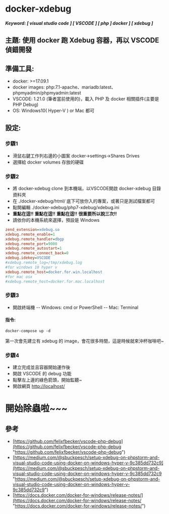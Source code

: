 # docker-xdebug
##### Keyword: [ visual studio code ] [ VSCODE ] [ php ]  docker ] [ xdebug ]

## 主題: 使用 docker 跑 Xdebug 容器，再以 VSCODE 偵錯開發

## 準備工具:
- docker: >=17.09.1
- docker images: php:7.1-apache、mariadb:latest、phpmyadmin/phpmyadmin:latest
- VSCODE: 1.21.0 (筆者當前使用的)，載入 PHP 及 docker 相關插件(主要是 PHP Debug)
- OS: Windows10( Hyper-V ) or Mac 都可

## 設定:
### 步驟1
- 滑鼠右鍵工作列右邊的小圖案 docker->settings->Shares Drives
- 選擇給 docker volumes 存放的硬碟
### 步驟2
- 將 docker-xdebug clone 到本機端，以VSCODE開啟 docker-xdebug 目錄資料夾
- 在 ./docker-xdebug/html/ 底下可放你入的專案，或著只是測試檔案都可
- 點開編輯 ./docker-xdebug/php7-xdebug/xdebug.ini
- **重點在這!!** **重點在這!!** **重點在這!!** **很重要所以說三次!!**
- 請依你的本機系統來選擇，預設是 Windows
```ini
zend_extension=xdebug.so
xdebug.remote_enable=1
xdebug.remote_handler=dbgp
xdebug.remote_port=9000
xdebug.remote_autostart=1
xdebug.remote_connect_back=0
xdebug.idekey=VSCODE
#xdebug.remote_log=/tmp/xdebug.log
#for windows 10 hyper v
xdebug.remote_host=docker.for.win.localhost
#for mac osx
#xdebug.remote_host=docker.for.mac.localhost
```
### 步驟3
- 開啟終端機
-- Windows: cmd or PowerShell
-- Mac: Terminal
#### 指令:
```shell
docker-compose up -d
```
第一次會先建立有 xdebug 的 image，會花很多時間，這是時候就來沖杯咖啡吧~
### 步驟4
- 建立完成並且容器開始運作後
- 開啟 VSCODE 的 debug 功能
- 點擊左上邊的綠色箭頭，開始監聽~
- 開啟網頁 [http://localhost/](http://localhost/ "http://localhost/")
# 開始除蟲啦~~~
## 參考
- [https://github.com/felixfbecker/vscode-php-debug](https://github.com/felixfbecker/vscode-php-debug "https://github.com/felixfbecker/vscode-php-debug") 
- [https://medium.com/@sbuckpesch/setup-xdebug-on-phpstorm-and-visual-studio-code-using-docker-on-windows-hyper-v-9c385dd732c9](https://medium.com/@sbuckpesch/setup-xdebug-on-phpstorm-and-visual-studio-code-using-docker-on-windows-hyper-v-9c385dd732c9 "https://medium.com/@sbuckpesch/setup-xdebug-on-phpstorm-and-visual-studio-code-using-docker-on-windows-hyper-v-9c385dd732c9") 
- [https://docs.docker.com/docker-for-windows/release-notes/](https://docs.docker.com/docker-for-windows/release-notes/ "https://docs.docker.com/docker-for-windows/release-notes/") 
